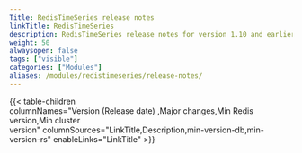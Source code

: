 ```yaml
---
Title: RedisTimeSeries release notes
linkTitle: RedisTimeSeries
description: RedisTimeSeries release notes for version 1.10 and earlier
weight: 50
alwaysopen: false
tags: ["visible"]
categories: ["Modules"]
aliases: /modules/redistimeseries/release-notes/
---
```

{{< table-children columnNames="Version&nbsp;(Release&nbsp;date)&nbsp;,Major&nbsp;changes,Min&nbsp;Redis<br/>version,Min&nbsp;cluster<br/>version" columnSources="LinkTitle,Description,min-version-db,min-version-rs" enableLinks="LinkTitle" >}}
